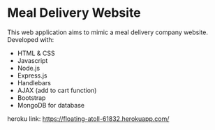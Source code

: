 # Meal Delivery Website
This web application aims to mimic a meal delivery company website.
Developed with:
- HTML & CSS
- Javascript
- Node.js
- Express.js
- Handlebars
- AJAX (add to cart function)
- Bootstrap
- MongoDB for database

heroku link:
https://floating-atoll-61832.herokuapp.com/
